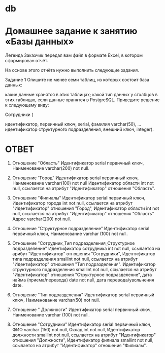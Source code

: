 # db
# Домашнее задание к занятию «Базы данных»
Легенда
Заказчик передал вам файл в формате Excel, в котором сформирован отчёт.

На основе этого отчёта нужно выполнить следующие задания.

Задание 1
Опишите не менее семи таблиц, из которых состоит база данных:

какие данные хранятся в этих таблицах;
какой тип данных у столбцов в этих таблицах, если данные хранятся в PostgreSQL.
Приведите решение к следующему виду:

Сотрудники (

идентификатор, первичный ключ, serial,
фамилия varchar(50),
...
идентификатор структурного подразделения, внешний ключ, integer).

# ОТВЕТ

1.  Отношение "Область" Идентификатор serial первичный ключ,
Наименование varchar(200) not null.

2. Отношение "Город" Идентификатор serial первичный ключ,
Наименование varchar(100) not null
Идентификатор области int not null, ссылается на атрибут "Идентификатор" отношения "Область".

3. Отношение "Филиалы" Идентификатор serial первичный ключ,
Идентификатор города int not null, ссылается на атрибут "Идентификатор" отношения "Город",
Идентификатор области int not null, ссылается на атрибут "Идентификатор" отношения "Область"
Адрес varchar(200) not null.

4. Отношение "Структурное подразделение" Идентификатор serial первичный ключ,
Наименование varchar (100) not null.

5. Отношение "Сотрудник_Тип подразделения_Структурное подразделение" Идентификатор сотрудника int not null, ссылается на арибут "Идентификатор" отношения "Сотрудники",
Идентификатор типа подразделения smallint not null, ссылается на атрибут "Идентификатор" отношения "Тип подразделения".
Идентификатор структурного подразделения smallint not null, ссылается на атрибут "Идентификатор" отношения "Структурное подразделение",
дата найма (приема/перевода) date not null,
дата перевода/увольнения date.

6. Отношение "Тип подразделения" Идентификатор serial первичный ключ,
Наименование varchar(50) not null.

7. Отношение " Должности" Идентификатор serial первичный ключ,
Наименование varchar (100) not null.

8. Отношение "Сотрудники" Идентификатор serial первичный ключ,
ФИО varchar (150) not null,
Оклад int not null,
Идентификатор должности smallint not null, ссылается на атрибут "Идентификатор" отношения "Должности",
Идентификатор филиала smallint not null, ссылается на атрибут "Идентификатор" отношения "Филиалы".

